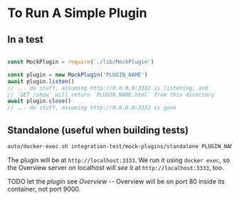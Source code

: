 To Run A Simple Plugin
======================

In a test
---------

```javascript

const MockPlugin = require('./lib/MockPlugin')

const plugin = new MockPlugin('PLUGIN_NAME')
await plugin.listen()
// ... do stuff, assuming http://0.0.0.0:3333 is listening, and
// `GET /show` will return `PLUGIN_NAME.html` from this directory
await plugin.close()
// ... do stuff, assuming http://0.0.0.0:3333 is gone
```

Standalone (useful when building tests)
---------------------------------------

```sh
auto/docker-exec.sh integration-test/mock-plugins/standalone PLUGIN_NAME
```

The plugin will be at `http://localhost:3333`. We run it using `docker exec`,
so the Overview server on localhost will _see_ it at `http://localhost:3333`,
too.

TODO let the _plugin_ see _Overview_ -- Overview will be on port 80 inside its
container, not port 9000.
